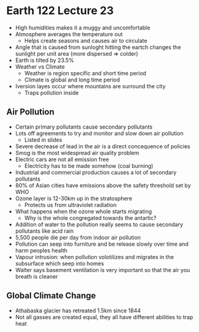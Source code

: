 # Earth 122 Lecture 23
- High humidities makes it a muggy and uncomfortable
- Atmosphere averages the temperature out
    - Helps create seasons and causes air to circulate
- Angle that is caused from sunloght hitting the eartch changes the sunlight per unit area (more dispersed => colder)
- Earth is tilted by 23.5%
- Weather vs Climate
    - Weather is region specific and short time period
    - Climate is global and long time period
- Iversion layes occur where mountains are surround the city
    - Traps pollution inside

## Air Pollution
- Certain primary pollutants cause secondary pollutants
- Lots off agreements to try and monitor and slow down air pollution
    - Listed in slides
- Severe decrease of lead in the air is a direct concequence of policies
- Smog is the most widespread air quality problem
- Electric cars are not all emission free
    - Electricity has to be made somehow (coal burning)
- Industrial and commercial production causes a lot of secondary pollutants
- 80% of Asian cities have emissions above the safety threshold set by WHO
- Ozone layer is 12-30km up in the stratosphere
    - Protects us from ultraviolet radiation
- What happens when the ozone whole starts migrating
    - Why is the whole congregated towards the antartic?
- Addition of water to the pollution really seems to cause secondary pollutants like acid rain
- 5,500 people die per day from indoor air pollution
- Pollution can seep into furniture and be release slowly over time and harm peoples health
- Vapour intrusion: when pollution volotilizes and migrates in the subsurface which seep into homes
- Walter says basement ventilation is very important so that the air you breath is cleaner

## Global Climate Change
- Athabaska glacier has retreated 1.5km since 1844
- Not all gasses are created equal, they all have different abilities to trap heat
